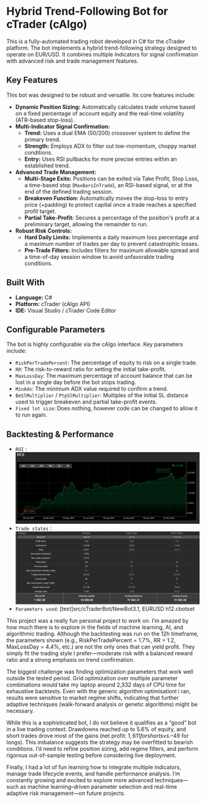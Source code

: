 # Hybrid Trend-Following Bot for cTrader (cAlgo)

This is a fully-automated trading robot developed in C# for the cTrader platform. The bot implements a hybrid trend-following strategy designed to operate on EUR/USD. It combines multiple indicators for signal confirmation with advanced risk and trade management features.

## Key Features

This bot was designed to be robust and versatile. Its core features include:

* **Dynamic Position Sizing:** Automatically calculates trade volume based on a fixed percentage of account equity and the real-time volatility (ATR-based stop-loss).
* **Multi-Indicator Signal Confirmation:**
    * **Trend:** Uses a dual EMA (50/200) crossover system to define the primary trend.
    * **Strength:** Employs ADX to filter out low-momentum, choppy market conditions.
    * **Entry:** Uses RSI pullbacks for more precise entries within an established trend.
* **Advanced Trade Management:**
    * **Multi-Stage Exits:** Positions can be exited via Take Profit, Stop Loss, a time-based stop (`MaxBarsInTrade`), an RSI-based signal, or at the end of the defined trading session.
    * **Breakeven Function:** Automatically moves the stop-loss to entry price (+padding) to protect capital once a trade reaches a specified profit target.
    * **Partial Take-Profit:** Secures a percentage of the position's profit at a preliminary target, allowing the remainder to run.
* **Robust Risk Controls:**
    * **Hard Daily Limits:** Implements a daily maximum loss percentage and a maximum number of trades per day to prevent catastrophic losses.
    * **Pre-Trade Filters:** Includes filters for maximum allowable spread and a time-of-day session window to avoid unfavorable trading conditions.

## Built With

* **Language:** C#
* **Platform:** cTrader (cAlgo API)
* **IDE:** Visual Studio / cTrader Code Editor

## Configurable Parameters

The bot is highly configurable via the cAlgo interface. Key parameters include:

* `RiskPerTradePercent`: The percentage of equity to risk on a single trade.
* `RR`: The risk-to-reward ratio for setting the initial take-profit.
* `MaxLossDay`: The maximum percentage of account balance that can be lost in a single day before the bot stops trading.
* `MinAdx`: The minimum ADX value required to confirm a trend.
* `BeSlMultiplier` / `PtpSlMultiplier`: Multiples of the initial SL distance used to trigger breakeven and partial take-profit events.
* `Fixed lot size`: Does nothing, however code can be changed to allow it to run again. 
## Backtesting & Performance

* `ROI` : ![alt text](image.png)
* `Trade states` : ![alt text](image-1.png)
* `Parameters used`: [text]src/cTraderBot/NewBot3.1, EURUSD h12.cbotset

This project was a really fun personal project to work on. I’m amazed by how much there is to explore in the fields of machine learning, AI, and algorithmic trading. Although the backtesting was run on the 12h timeframe, the parameters shown (e.g., RiskPerTradePercent = 1.7%, RR = 1.2, MaxLossDay = 4.4%, etc.) are not the only ones that can yield profit. They simply fit the trading style I prefer—moderate risk with a balanced reward ratio and a strong emphasis on trend confirmation.

The biggest challenge was finding optimization parameters that work well outside the tested period. Grid optimization over multiple parameter combinations would take my laptop around 2,332 days of CPU time for exhaustive backtests. Even with the generic algorithm optimisationl i ran, results were sensitive to market regime shifts, indicating that further adaptive techniques (walk-forward analysis or genetic algorithms) might be necessary.

While this is a sophisticated bot, I do not believe it qualifies as a “good” bot in a live trading context. Drawdowns reached up to 5.6% of equity, and short trades drove most of the gains (net profit: $1,611 for shorts vs. –$49 for longs). This imbalance suggests the strategy may be overfitted to bearish conditions. I’d need to refine position sizing, add regime filters, and perform rigorous out-of-sample testing before considering live deployment.

Finally, I had a lot of fun learning how to integrate multiple indicators, manage trade lifecycle events, and handle performance analysis. I’m constantly growing and excited to explore more advanced techniques—such as machine learning–driven parameter selection and real-time adaptive risk management—on future projects.
